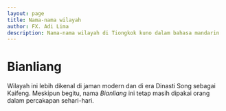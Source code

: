 ```yaml
---
layout: page
title: Nama-nama wilayah
author: FX. Adi Lima
description: Nama-nama wilayah di Tiongkok kuno dalam bahasa mandarin
---
```


# Bianliang

Wilayah ini lebih dikenal di jaman modern dan di era Dinasti Song sebagai Kaifeng. Meskipun begitu, 
nama _Bianliang_ ini tetap masih dipakai orang dalam percakapan sehari-hari.

